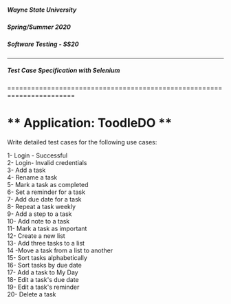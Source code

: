 
##### Wayne State University  

##### Spring/Summer 2020  

##### Software Testing - SS20  
------------------------------

##### Test Case Specification with Selenium  
=======================================================================

** Application: ToodleDO **
=======================================================================


 Write detailed test cases for the following use cases:

1- Login - Successful  
2- Login- Invalid credentials  
3- Add a task  
4- Rename a task  
5- Mark a task as completed  
6- Set a reminder for a task  
7- Add due date for a task  
8- Repeat a task weekly  
9- Add a step to a task  
10- Add note to a task  
11- Mark a task as important  
12- Create a new list  
13- Add three tasks to a list  
14 -Move a task from a list to another  
15- Sort tasks alphabetically  
16- Sort tasks by due date  
17- Add a task to My Day  
18- Edit a task's due date  
19- Edit a task's reminder  
20- Delete a task  
